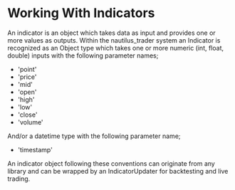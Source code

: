 # Working With Indicators

An indicator is an object which takes data as input and provides one or more
values as outputs. Within the nautilus_trader system an Indicator is recognized
as an Object type which takes one or more numeric (int, float, double) inputs with the following
parameter names;

- 'point'
- 'price'
- 'mid'
- 'open'
- 'high'
- 'low'
- 'close'
- 'volume'

And/or a datetime type with the following parameter name;
- 'timestamp'

An indicator object following these conventions can originate from any library
and can be wrapped by an IndicatorUpdater for backtesting and live trading.

